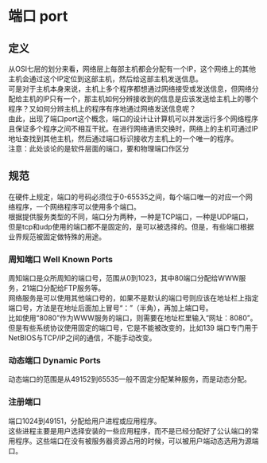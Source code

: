 # 端口 port
## 定义
从OSI七层的划分来看，网络层上每部主机都会分配有一个IP，这个网络上的其他主机会通过这个IP定位到这部主机，然后给这部主机发送信息。</br>
可是对于主机本身来说，主机上多个程序都想通过网络接受或发送信息，但网络分配给主机的IP只有一个，那主机如何分辨接收到的信息是应该发送给主机上的哪个程序？又如何分辨主机上的程序有序地通过网络发送信息呢？</br>
由此，出现了端口port这个概念，端口的设计让计算机可以并发运行多个网络程序且保证多个程序之间不相互干扰。在进行网络通讯交换时，网络上的主机可通过IP地址查找到其他主机，然后通过端口标识接收方主机上的一个唯一的程序。</br>
注意：此处谈论的是软件层面的端口，要和物理端口作区分</br>

## 规范
在硬件上规定，端口的号码必须位于0-65535之间，每个端口唯一的对应一个网络程序，一个网络程序可以使用多个端口。</br>
根据提供服务类型的不同，端口分为两种，一种是TCP端口，一种是UDP端口，但是tcp和udp使用的端口都不是固定的，是可以被选择的。但是，有些端口根据业界规范被固定做特殊的用途。
### 周知端口 Well Known Ports
周知端口是众所周知的端口号，范围从0到1023，其中80端口分配给WWW服务，21端口分配给FTP服务等。</br>
网络服务是可以使用其他端口号的，如果不是默认的端口号则应该在地址栏上指定端口号，方法是在地址后面加上冒号“：”（半角），再加上端口号。</br>
比如使用“8080”作为WWW服务的端口，则需要在地址栏里输入“网址：8080”。</br>
但是有些系统协议使用固定的端口号，它是不能被改变的，比如139 端口专门用于NetBIOS与TCP/IP之间的通信，不能手动改变。</br>
### 动态端口 Dynamic Ports
动态端口的范围是从49152到65535一般不固定分配某种服务，而是动态分配。</br>
### 注册端口
端口1024到49151，分配给用户进程或应用程序。</br>
这些进程主要是用户选择安装的一些应用程序，而不是已经分配好了公认端口的常用程序。这些端口在没有被服务器资源占用的时候，可以被用户端动态选用为源端口。</br>

